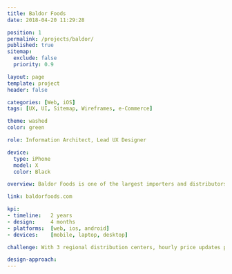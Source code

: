 ```yaml
---
title: Baldor Foods
date: 2018-04-20 11:29:28

position: 1
permalink: /projects/baldor/
published: true
sitemap:
  exclude: false
  priority: 0.9

layout: page
template: project
header: false

categories: [Web, iOS]
tags: [UX, UI, Sitemap, Wireframes, e-Commerce]

theme: washed
color: green

role: Information Architect, Lead UX Designer

device:
  type: iPhone
  model: X
  color: Black

overview: Baldor Foods is one of the largest importers and distributors of fresh produce and specialty foods in the Northeast and Mid-Atlantic regions. The company buys directly from domestic farmers and international growers and provide customers with a consistent supply of fresh foods, prepared however they need it.

link: baldorfoods.com

kpi:
- timeline:   2 years
- design:     4 months
- platforms:  [web, ios, android]
- devices:    [mobile, laptop, desktop]

challenge: With 3 regional distribution centers, hourly price updates per customer account, and daily ordering cutoffs times, not only did Baldor Foods need to provide its customers with a robust ordering system, but also coordinate a large amount data and business intelligence across several endpoints.

design-approach:
---
```

